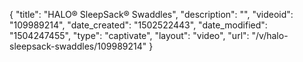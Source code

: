{
    "title": "HALO&reg; SleepSack&reg; Swaddles",
    "description": "",
    "videoid": "109989214",
    "date_created": "1502522443",
    "date_modified": "1504247455",
    "type": "captivate",
    "layout": "video",
    "url": "\/v\/halo-sleepsack-swaddles\/109989214"
}